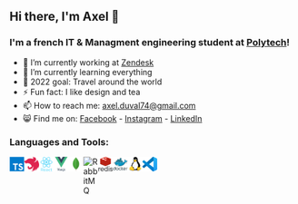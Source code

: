## Hi there, I'm Axel 👋

### I'm a french IT & Managment engineering student at [Polytech][polyurl]!

- 🔭 I’m currently working at [Zendesk][zen]
- 🌱 I’m currently learning everything
- 🥅 2022 goal: Travel around the world
- ⚡ Fun fact: I like design and tea
- 📫 How to reach me: axel.duval74@gmail.com
- 😸 Find me on: [Facebook][facebookurl] - [Instagram][instaurl] - [LinkedIn][linkedinurl]
</details>

### Languages and Tools:

<img align="left" alt="Typescript" width="26px" src="https://raw.githubusercontent.com/devicons/devicon/master/icons/typescript/typescript-original.svg" />
<img align="left" alt="NestJS" width="26px" src="https://raw.githubusercontent.com/devicons/devicon/master/icons/nestjs/nestjs-plain.svg" />
<img align="left" alt="React" width="26px" src="https://raw.githubusercontent.com/devicons/devicon/master/icons/react/react-original-wordmark.svg" />
<img align="left" alt="Vue" width="26px" src="https://raw.githubusercontent.com/devicons/devicon/master/icons/vuejs/vuejs-original-wordmark.svg" />
<img align="left" alt="MongoDB" width="26px" src="https://raw.githubusercontent.com/devicons/devicon/master/icons/mongodb/mongodb-original.svg" />
<img align="left" alt="RabbitMQ" width="26px" src="https://www.vectorlogo.zone/logos/rabbitmq/rabbitmq-icon.svg" />
<img align="left" alt="Redis" width="26px" src="https://raw.githubusercontent.com/devicons/devicon/master/icons/redis/redis-original-wordmark.svg" />
<img align="left" alt="Docker" width="26px" src="https://raw.githubusercontent.com/devicons/devicon/master/icons/docker/docker-original-wordmark.svg" />
<img align="left" alt="Linux" width="26px" src="https://raw.githubusercontent.com/devicons/devicon/master/icons/linux/linux-original.svg" />
<img align="left" alt="Visual Studio Code" width="26px" src="https://raw.githubusercontent.com/github/explore/80688e429a7d4ef2fca1e82350fe8e3517d3494d/topics/visual-studio-code/visual-studio-code.png" />








[zen]: https://www.zendesk.com/
[polyurl]: https://www.polytech.umontpellier.fr/formation/cycle-ingenieur/informatique-et-gestion
[linkedinurl]: https://www.linkedin.com/in/axel-duval-18893a164/
[facebookurl]: https://www.facebook.com/marmotteaxel/
[instaurl]: https://www.instagram.com/axel.duval/?hl=fr
